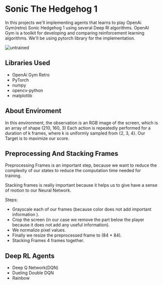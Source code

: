 # Sonic The Hedgehog 1
In this projects we'll implementing agents that learns to play OpenAi Gym(retro) Sonic Hedgehog 1 using several Deep Rl algorithms. OpenAI Gym is a toolkit for developing and comparing reinforcement learning algorithms. We'll be using pytorch library for the implementation.

![untrained](..//gif/untrained.gif)

## Libraries Used
- OpenAi Gym Retro
- PyTorch
- numpy
- opencv-python
- matplotlib

## About Enviroment

In this environment, the observation is an RGB image of the screen, which is an array of shape (210, 160, 3) Each action is repeatedly performed for a duration of k frames, where k is uniformly sampled from {2, 3, 4}. Our Target is to maximize our score.

## Preprocessing And Stacking Frames

Preprocessing Frames is an important step, because we want to reduce the complexity of our states to reduce the computation time needed for training.

Stacking frames is really important because it helps us to give have a sense of motion to our Neural Network.

Steps:

- Grayscale each of our frames (because color does not add important information ).
- Crop the screen (in our case we remove the part below the player because it does not add any useful information).
- We normalize pixel values.
- Finally we resize the preprocessed frame to (84 * 84).
- Stacking Frames 4 frames together.

## Deep RL Agents

- Deep Q Network(DQN)
- Dueling Double DQN 
- Rainbow
